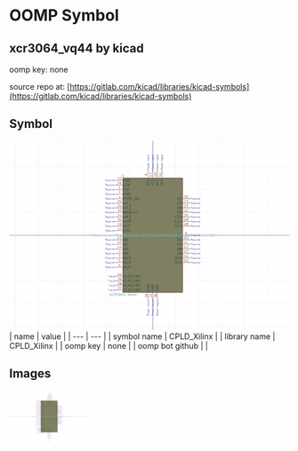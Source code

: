 # OOMP Symbol  
## xcr3064_vq44  by kicad  
  
oomp key: none  
  
source repo at: [https://gitlab.com/kicad/libraries/kicad-symbols](https://gitlab.com/kicad/libraries/kicad-symbols)  
## Symbol  
  
[![working.png](working_600.png)](working.png)  
| name | value | 
| --- | --- | 
| symbol name | CPLD_Xilinx | 
| library name | CPLD_Xilinx | 
| oomp key | none | 
| oomp bot github |  | 
## Images  
  
[![working.png](working_140.png)](working.png)  

